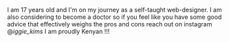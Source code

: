 I am 17 years old and I'm on my journey as a self-taught web-designer.
I am also considering to become a doctor so if you feel like you have some good advice that effectively weighs the pros and cons reach out on instagram @_iggie_kims_
I am proudly Kenyan !!!
